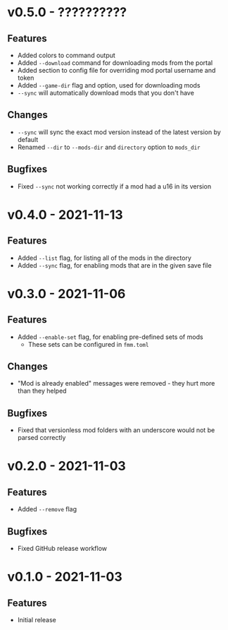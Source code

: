 # v0.5.0 - ??????????
## Features
- Added colors to command output
- Added `--download` command for downloading mods from the portal
- Added section to config file for overriding mod portal username and token
- Added `--game-dir` flag and option, used for downloading mods
- `--sync` will automatically download mods that you don't have
## Changes
- `--sync` will sync the exact mod version instead of the latest version by default
- Renamed `--dir` to `--mods-dir` and `directory` option to `mods_dir`
## Bugfixes
- Fixed `--sync` not working correctly if a mod had a u16 in its version

# v0.4.0 - 2021-11-13
## Features
- Added `--list` flag, for listing all of the mods in the directory
- Added `--sync` flag, for enabling mods that are in the given save file

# v0.3.0 - 2021-11-06
## Features
- Added `--enable-set` flag, for enabling pre-defined sets of mods
  - These sets can be configured in `fmm.toml`
## Changes
- "Mod is already enabled" messages were removed - they hurt more than they helped
## Bugfixes
- Fixed that versionless mod folders with an underscore would not be parsed correctly

# v0.2.0 - 2021-11-03
## Features
- Added `--remove` flag
## Bugfixes
- Fixed GitHub release workflow

# v0.1.0 - 2021-11-03
## Features
- Initial release
